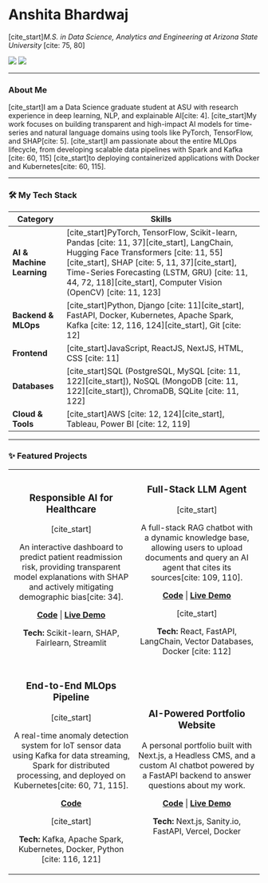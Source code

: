 # Anshita Bhardwaj
[cite_start]*M.S. in Data Science, Analytics and Engineering at Arizona State University* [cite: 75, 80]

[<img src="https://img.shields.io/badge/LinkedIn-0077B5?style=for-the-badge&logo=linkedin&logoColor=white" />](https://www.linkedin.com/in/anshita--bhardwaj/)
[<img src="https://img.shields.io/badge/Portfolio-D43622?style=for-the-badge&logo=CutyCapt&logoColor=white" />](your-portfolio-url.com)

---

### About Me

[cite_start]I am a Data Science graduate student at ASU with research experience in deep learning, NLP, and explainable AI[cite: 4]. [cite_start]My work focuses on building transparent and high-impact AI models for time-series and natural language domains using tools like PyTorch, TensorFlow, and SHAP[cite: 5]. [cite_start]I am passionate about the entire MLOps lifecycle, from developing scalable data pipelines with Spark and Kafka [cite: 60, 115] [cite_start]to deploying containerized applications with Docker and Kubernetes[cite: 60, 115].

---

### 🛠️ My Tech Stack

| Category | Skills |
|---|---|
| **AI & Machine Learning** | [cite_start]PyTorch, TensorFlow, Scikit-learn, Pandas [cite: 11, 37][cite_start], LangChain, Hugging Face Transformers [cite: 11, 55][cite_start], SHAP [cite: 5, 11, 37][cite_start], Time-Series Forecasting (LSTM, GRU) [cite: 11, 44, 72, 118][cite_start], Computer Vision (OpenCV) [cite: 11, 123] |
| **Backend & MLOps** | [cite_start]Python, Django [cite: 11][cite_start], FastAPI, Docker, Kubernetes, Apache Spark, Kafka [cite: 12, 116, 124][cite_start], Git [cite: 12] |
| **Frontend** | [cite_start]JavaScript, ReactJS, NextJS, HTML, CSS [cite: 11] |
| **Databases** | [cite_start]SQL (PostgreSQL, MySQL [cite: 11, 122][cite_start]), NoSQL (MongoDB [cite: 11, 122][cite_start]), ChromaDB, SQLite [cite: 11, 122] |
| **Cloud & Tools** | [cite_start]AWS [cite: 12, 124][cite_start], Tableau, Power BI [cite: 12, 119] |

---

### ✨ Featured Projects

<table>
  <tr>
    <td width="50%">
      <h3 align="center">Responsible AI for Healthcare</h3>
      <div align="center">
        [cite_start]<p>An interactive dashboard to predict patient readmission risk, providing transparent model explanations with SHAP and actively mitigating demographic bias[cite: 34].</p>
        <p>
          <a href="[LINK-TO-REPO]"><strong>Code</strong></a> | <a href="[LINK-TO-LIVE-DEMO]"><strong>Live Demo</strong></a>
        </p>
        <p><strong>Tech:</strong> Scikit-learn, SHAP, Fairlearn, Streamlit</p>
      </div>
    </td>
    <td width="50%">
      <h3 align="center">Full-Stack LLM Agent</h3>
      <div align="center">
        [cite_start]<p>A full-stack RAG chatbot with a dynamic knowledge base, allowing users to upload documents and query an AI agent that cites its sources[cite: 109, 110].</p>
        <p>
          <a href="[LINK-TO-REPO]"><strong>Code</strong></a> | <a href="[LINK-TO-LIVE-DEMO]"><strong>Live Demo</strong></a>
        </p>
        [cite_start]<p><strong>Tech:</strong> React, FastAPI, LangChain, Vector Databases, Docker [cite: 112]</p>
      </div>
    </td>
  </tr>
  <tr>
    <td width="50%">
      <h3 align="center">End-to-End MLOps Pipeline</h3>
      <div align="center">
        [cite_start]<p>A real-time anomaly detection system for IoT sensor data using Kafka for data streaming, Spark for distributed processing, and deployed on Kubernetes[cite: 60, 71, 115].</p>
        <p>
          <a href="[LINK-TO-REPO]"><strong>Code</strong></a>
        </p>
        [cite_start]<p><strong>Tech:</strong> Kafka, Apache Spark, Kubernetes, Docker, Python [cite: 116, 121]</p>
      </div>
    </td>
    <td width="50%">
      <h3 align="center">AI-Powered Portfolio Website</h3>
      <div align="center">
        <p>A personal portfolio built with Next.js, a Headless CMS, and a custom AI chatbot powered by a FastAPI backend to answer questions about my work.</p>
        <p>
          <a href="[LINK-TO-REPO]"><strong>Code</strong></a> | <a href="[LINK-TO-LIVE-DEMO]"><strong>Live Demo</strong></a>
        </p>
        <p><strong>Tech:</strong> Next.js, Sanity.io, FastAPI, Vercel, Docker</p>
      </div>
    </td>
  </tr>
</table>
